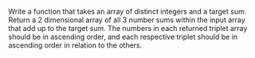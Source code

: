 Write a function that takes an array of distinct integers and a target sum.
Return a 2 dimensional array of all 3 number sums within the input array that add up to the target sum.
The numbers in each returned triplet array should be in ascending order, and each respective triplet should be in ascending order in relation to the others.
